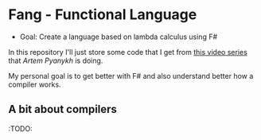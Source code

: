 # Fang - Functional Language

* Goal: Create a language based on lambda calculus using F#

In this repository I'll just store some code that I get from [this video series](https://www.youtube.com/watch?v=qRHJ4qcFbNE&ab_channel=ArtemPyanykh) that _Artem Pyanykh_ is doing.

My personal goal is to get better with F# and also understand better how a compiler works.

## A bit about compilers

:TODO: